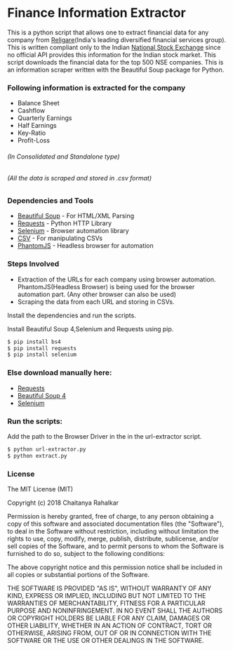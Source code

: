 # Finance Information Extractor

This is a python script that allows one to extract financial data for any company from [Religare](http://religare.com)(India's leading diversified financial services group). This is written compliant only to the Indian [National Stock Exchange](https://www.nseindia.com/) since no official API provides this information for the Indian stock market. This script downloads the financial data for the top 500 NSE companies.
This is an information scraper written with the Beautiful Soup package for Python.

### Following information is extracted for the company
  - Balance Sheet
  - Cashflow 
  - Quarterly Earnings
  - Half Earnings
  - Key-Ratio
  - Profit-Loss 
###### (In Consolidated and Standalone type)
###### (All the data is scraped and stored in .csv format)

### Dependencies and Tools

* [Beautiful Soup](https://readthedocs.org/projects/beautiful-soup-4/) - For HTML/XML Parsing 
* [Requests](http://docs.python-requests.org/en/master/) - Python HTTP Library
* [Selenium](http://selenium-python.readthedocs.io/) - Browser automation library 
* [CSV](https://docs.python.org/2/library/csv.html) - For manipulating CSVs
* [PhantomJS](http://phantomjs.org/download.html) - Headless browser for automation

### Steps Involved
* Extraction of the URLs for each company using browser automation.
  PhantomJS(Headless Browser) is being used for the browser automation part. (Any other browser can also be used)
* Scraping the data from each URL and storing in CSVs.

Install the dependencies and run the scripts.

Install Beautiful Soup 4,Selenium and Requests using pip.
```sh
$ pip install bs4
$ pip install requests
$ pip install selenium
```

### Else download manually here:

* [Requests](https://pypi.python.org/pypi/requests/)
* [Beautiful Soup 4](https://pypi.org/project/beautifulsoup4/)
* [Selenium](https://pypi.org/project/selenium/)

### Run the scripts:  

Add the path to the Browser Driver in the in the url-extractor script.

```sh 
$ python url-extractor.py
$ python extract.py
```
### License

The MIT License (MIT)

Copyright (c) 2018 Chaitanya Rahalkar

Permission is hereby granted, free of charge, to any person obtaining a copy of this software and associated documentation files (the "Software"), to deal in the Software without restriction, including without limitation the rights to use, copy, modify, merge, publish, distribute, sublicense, and/or sell copies of the Software, and to permit persons to whom the Software is furnished to do so, subject to the following conditions:

The above copyright notice and this permission notice shall be included in all copies or substantial portions of the Software.

THE SOFTWARE IS PROVIDED "AS IS", WITHOUT WARRANTY OF ANY KIND, EXPRESS OR IMPLIED, INCLUDING BUT NOT LIMITED TO THE WARRANTIES OF MERCHANTABILITY, FITNESS FOR A PARTICULAR PURPOSE AND NONINFRINGEMENT. IN NO EVENT SHALL THE AUTHORS OR COPYRIGHT HOLDERS BE LIABLE FOR ANY CLAIM, DAMAGES OR OTHER LIABILITY, WHETHER IN AN ACTION OF CONTRACT, TORT OR OTHERWISE, ARISING FROM, OUT OF OR IN CONNECTION WITH THE SOFTWARE OR THE USE OR OTHER DEALINGS IN THE SOFTWARE.
